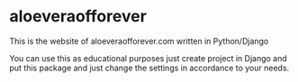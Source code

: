 aloeveraofforever
=================

This is the website of aloeveraofforever.com written in Python/Django

You can use this as educational purposes just create project in Django and put this package and just change the settings 
in accordance to your needs.
